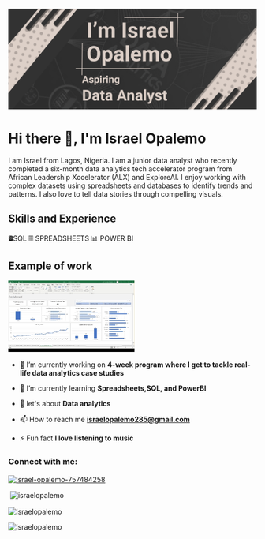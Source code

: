 ![Entry Level Data Analyst](https://github.com/israelopalemo/israelopalemo/blob/main/Make%20your%20README%20(3).png)

# Hi there 👋, I'm Israel Opalemo
I am Israel from Lagos, Nigeria. I am a junior data analyst who recently completed a six-month data analytics tech accelerator program from African Leadership Xccelerator (ALX) and ExploreAI. I enjoy working with complex datasets using spreadsheets and databases to identify trends and patterns. I also love to tell data stories through compelling visuals. 
## Skills and Experience
🛢SQL
𝄜 SPREADSHEETS
📊 POWER BI

## Example of work
<img src="https://github.com/israelopalemo/israelopalemo/blob/main/2024-05-09%2017-11-44.gif" width="256"/>

- 🔭 I’m currently working on **4-week program where I get to tackle real-life data analytics case studies**

- 🌱 I’m currently learning **Spreadsheets,SQL, and PowerBI**

- 💬 let's about **Data analytics**

- 📫 How to reach me **israelopalemo285@gmail.com**

- ⚡ Fun fact **I love listening to music**

<h3 align="left">Connect with me:</h3>
<p align="left">
<a href="https://linkedin.com/in/israel-opalemo-757484258" target="blank"><img align="center" src="https://raw.githubusercontent.com/rahuldkjain/github-profile-readme-generator/master/src/images/icons/Social/linked-in-alt.svg" alt="israel-opalemo-757484258" height="30" width="40" /></a>
</p>

<p>&nbsp;<img align="center" src="https://github-readme-stats.vercel.app/api?username=israelopalemo&show_icons=true&theme=dark&locale=en" alt="israelopalemo" /></p>

<p><img align="center" src="https://github-readme-streak-stats.herokuapp.com/?user=israelopalemo&theme=dark" alt="israelopalemo" /></p>

<p align="left"> <img src="https://komarev.com/ghpvc/?username=israelopalemo&label=Profile%20views&color=151414&style=flat-square" alt="israelopalemo" /> </p>
